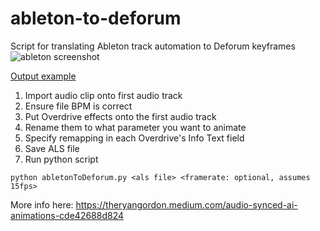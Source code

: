# ableton-to-deforum

Script for translating Ableton track automation to Deforum keyframes 
![ableton screenshot](https://miro.medium.com/v2/resize:fit:720/format:webp/1*aUm_oTjvA0pgm03AjJBlYg.png)

[Output example](https://www.instagram.com/reel/CpxnmEdDN5a/?utm_source=ig_web_copy_link)

1. Import audio clip onto first audio track
2. Ensure file BPM is correct
3. Put Overdrive effects onto the first audio track
4. Rename them to what parameter you want to animate
5. Specify remapping in each Overdrive's Info Text field
6. Save ALS file
7. Run python script

```python abletonToDeforum.py <als file> <framerate: optional, assumes 15fps>```

More info here:
https://theryangordon.medium.com/audio-synced-ai-animations-cde42688d824
